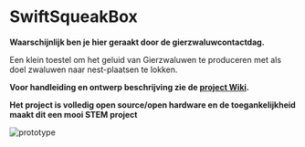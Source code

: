 # SwiftSqueakBox

**Waarschijnlijk ben je hier geraakt door de gierzwaluwcontactdag.** 

Een klein toestel om het geluid van Gierzwaluwen te produceren met als doel zwaluwen naar nest-plaatsen te lokken.

**Voor handleiding en ontwerp beschrijving zie de [project Wiki](https://github.com/schoetec/SwiftSqueakBox/wiki).**
 
**Het project is volledig open source/open hardware en de toegankelijkheid maakt dit een mooi STEM project**  


![prototype](https://user-images.githubusercontent.com/119813734/208241390-5c42006b-d22e-4d99-bbef-7b326255b571.jpg)
